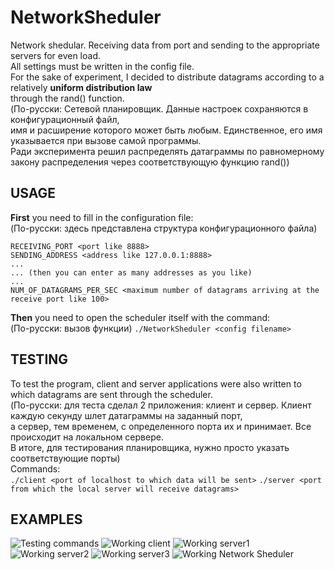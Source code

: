 # NetworkSheduler
Network shedular. Receiving data from port and sending to the appropriate servers for even load.  
All settings must be written in the config file.  
For the sake of experiment, I decided to distribute datagrams according to a relatively **uniform distribution law**  
through the rand() function.  
(По-русски: Сетевой планировщик. Данные настроек сохраняются в конфигурационный файл,  
имя и расширение которого может быть любым. Единственное, его имя указывается при вызове самой программы.  
Ради эксперимента решил распределять датаграммы по равномерному закону распределения через соответствующую функцию rand())

## USAGE
**First** you need to fill in the configuration file:  
(По-русски: здесь представлена структура конфигурационного файла)
```
RECEIVING_PORT <port like 8888>
SENDING_ADDRESS <address like 127.0.0.1:8888>  
...  
... (then you can enter as many addresses as you like)  
...  
NUM_OF_DATAGRAMS_PER_SEC <maximum number of datagrams arriving at the receive port like 100>
```  
**Then** you need to open the scheduler itself with the command:  
(По-русски: вызов функции)
```./NetworkSheduler <config filename>``` 

## TESTING
To test the program, client and server applications were also written to which datagrams are sent through the scheduler.  
(По-русски: для теста сделал 2 приложения: клиент и сервер. Клиент каждую секунду шлет датаграммы на заданный порт,  
а сервер, тем временем, с определенного порта их и принимает. Все происходит на локальном сервере.  
В итоге, для тестирования планировщика, нужно просто указать соответствующие порты)  
Commands:  
```./client <port of localhost to which data will be sent>```
```./server <port from which the local server will receive datagrams>```

## EXAMPLES
<image src="/images/testing_commands.png" alt="Testing commands">
<image src="/images/working_client.png" alt="Working client">
<image src="/images/working_server1.png" alt="Working server1">
<image src="/images/working_server2.png" alt="Working server2">
<image src="/images/working_server3.png" alt="Working server3">
<image src="/images/working_sheduler.png" alt="Working Network Sheduler">
